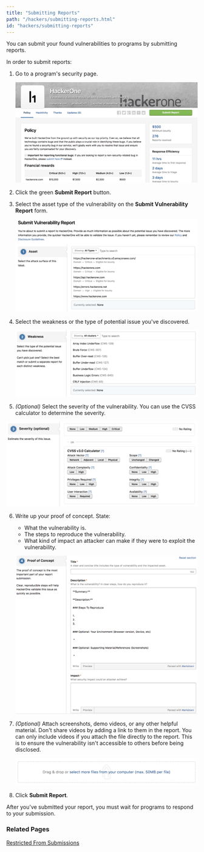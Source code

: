```yaml
---
title: "Submitting Reports"
path: "/hackers/submitting-reports.html"
id: "hackers/submitting-reports"
---
```


You can submit your found vulnerabilities to programs by submitting reports.

In order to submit reports:
1. Go to a program's security page.

   ![report-submissions-1](./images/report-submissions-1.png)

2. Click the green **Submit Report** button.
3. Select the asset type of the vulnerability on the **Submit Vulnerability Report** form.

   ![report-submissions-2](./images/report-submissions-2.png)

4. Select the weakness or the type of potential issue you've discovered.

   ![report-submissions-3](./images/report-submissions-3.png)

5. *(Optional)* Select the severity of the vulnerability. You can use the CVSS calculator to determine the severity.

  ![report-submissions-4](./images/report-submissions-4.png)

6. Write up your proof of concept. State:
     * What the vulnerability is.
     * The steps to reproduce the vulnerability.
     * What kind of impact an attacker can make if they were to exploit the vulnerability.

   ![report-submissions-5](./images/report-submissions-5.png)

7. *(Optional)* Attach screenshots, demo videos, or any other helpful material. Don't share videos by adding a link to them in the report. You can only include videos if you attach the file directly to the report. This is to ensure the vulnerability isn't accessible to others before being disclosed.

   ![report-submissions-6](./images/report-submissions-6.png)
   
8. Click **Submit Report**.

After you've submitted your report, you must wait for programs to respond to your submission.

### Related Pages

[Restricted From Submissions](/hackers/restricted-from-submissions.html)
